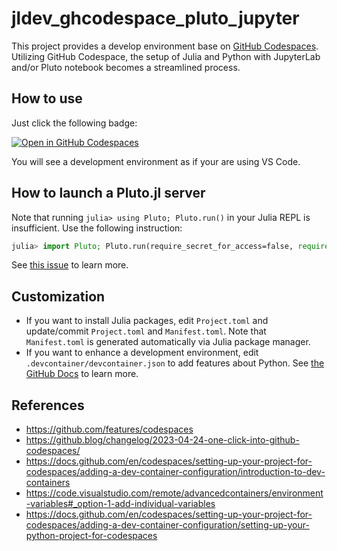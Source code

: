 # jldev_ghcodespace_pluto_jupyter

This project provides a develop environment base on [GitHub Codespaces](https://github.com/features/codespaces). Utilizing GitHub Codespace, the setup of Julia and Python with JupyterLab and/or Pluto notebook becomes a streamlined process.

## How to use

Just click the following badge:

[![Open in GitHub Codespaces](https://github.com/codespaces/badge.svg)](https://codespaces.new/terasakisatoshi/jldev_ghcodespace_pluto_jupyter?quickstart=1)

You will see a development environment as if your are using VS Code.

## How to launch a Pluto.jl server

Note that running `julia> using Pluto; Pluto.run()` in your Julia REPL is insufficient. Use the following instruction:

```julia
julia> import Pluto; Pluto.run(require_secret_for_access=false, require_secret_for_open_links=false)
```

See [this issue](https://github.com/fonsp/Pluto.jl/issues/687#issuecomment-729159016) to learn more.

## Customization

- If you want to install Julia packages, edit `Project.toml` and update/commit `Project.toml` and `Manifest.toml`. Note that `Manifest.toml` is generated automatically via Julia package manager.
- If you want to enhance a development environment, edit `.devcontainer/devcontainer.json` to add features about Python. See [the GitHub Docs](https://docs.github.com/en/codespaces/setting-up-your-project-for-codespaces/adding-a-dev-container-configuration/setting-up-your-python-project-for-codespaces) to learn more.

## References

- https://github.com/features/codespaces
- https://github.blog/changelog/2023-04-24-one-click-into-github-codespaces/
- https://docs.github.com/en/codespaces/setting-up-your-project-for-codespaces/adding-a-dev-container-configuration/introduction-to-dev-containers
- https://code.visualstudio.com/remote/advancedcontainers/environment-variables#_option-1-add-individual-variables
- https://docs.github.com/en/codespaces/setting-up-your-project-for-codespaces/adding-a-dev-container-configuration/setting-up-your-python-project-for-codespaces
